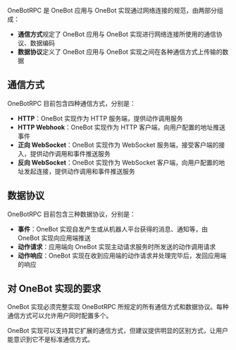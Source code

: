 OneBotRPC 是 OneBot 应用与 OneBot 实现通过网络连接的规范，由两部分组成：

- **通信方式**规定了 OneBot 应用与 OneBot 实现进行网络连接所使用的通信协议、数据编码
- **数据协议**定义了 OneBot 应用与 OneBot 实现之间在各种通信方式上传输的数据

## 通信方式

OneBotRPC 目前包含四种通信方式，分别是：

- **HTTP**：OneBot 实现作为 HTTP 服务端，提供动作调用服务
- **HTTP Webhook**：OneBot 实现作为 HTTP 客户端，向用户配置的地址推送事件
- **正向 WebSocket**：OneBot 实现作为 WebSocket 服务端，接受客户端的接入，提供动作调用和事件推送服务
- **反向 WebSocket**：OneBot 实现作为 WebSocket 客户端，向用户配置的地址发起连接，提供动作调用和事件推送服务

## 数据协议

OneBotRPC 目前包含三种数据协议，分别是：

- **事件**：OneBot 实现自发产生或从机器人平台获得的消息、通知等，由 OneBot 实现向应用端推送
- **动作请求**：应用端向 OneBot 实现主动请求服务时所发送的动作调用请求
- **动作响应**：OneBot 实现在收到应用端的动作请求并处理完毕后，发回应用端的响应

## 对 OneBot 实现的要求

OneBot 实现必须完整实现 OneBotRPC 所规定的所有通信方式和数据协议。每种通信方式可以允许用户同时配置多个。

OneBot 实现可以支持其它扩展的通信方式，但建议提供明显的区别方式，让用户能意识到它不是标准通信方式。

